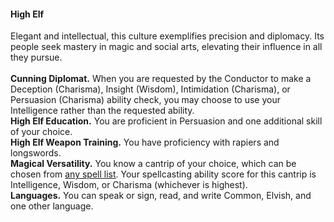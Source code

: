 #### High Elf

Elegant and intellectual, this culture exemplifies precision and diplomacy.
Its people seek mastery in magic and social arts, elevating their influence in all they pursue.
\
\
**Cunning Diplomat.**
When you are requested by the Conductor to make a Deception (Charisma), Insight (Wisdom), Intimidation (Charisma), or Persuasion (Charisma) ability check, you may choose to use your Intelligence rather than the requested ability.
\
**High Elf Education.**
You are proficient in Persuasion and one additional skill of your choice.
\
**High Elf Weapon Training.**
You have proficiency with rapiers and longswords.
\
**Magical Versatility.**
You know a cantrip of your choice, which can be chosen from [any spell list](#Spellcasting_spell_lists).
Your spellcasting ability score for this cantrip is Intelligence, Wisdom, or Charisma (whichever is highest).
\
**Languages.**
You can speak or sign, read, and write Common, Elvish, and one other language.
